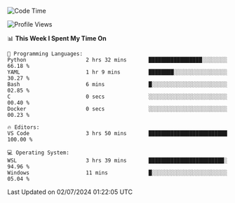 <!--START_SECTION:waka-->
![Code Time](http://img.shields.io/badge/Code%20Time-663%20hrs%208%20mins-blue)

![Profile Views](http://img.shields.io/badge/Profile%20Views-4-blue)

📊 **This Week I Spent My Time On** 

```text
💬 Programming Languages: 
Python                   2 hrs 32 mins       █████████████████░░░░░░░░   66.18 % 
YAML                     1 hr 9 mins         ████████░░░░░░░░░░░░░░░░░   30.27 % 
Bash                     6 mins              █░░░░░░░░░░░░░░░░░░░░░░░░   02.85 % 
C                        0 secs              ░░░░░░░░░░░░░░░░░░░░░░░░░   00.40 % 
Docker                   0 secs              ░░░░░░░░░░░░░░░░░░░░░░░░░   00.23 % 

🔥 Editors: 
VS Code                  3 hrs 50 mins       █████████████████████████   100.00 % 

💻 Operating System: 
WSL                      3 hrs 39 mins       ████████████████████████░   94.96 % 
Windows                  11 mins             █░░░░░░░░░░░░░░░░░░░░░░░░   05.04 % 
```


 Last Updated on 02/07/2024 01:22:05 UTC
<!--END_SECTION:waka-->
